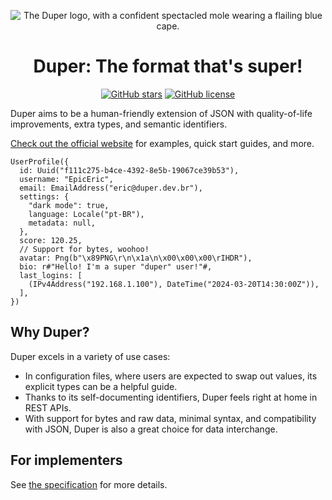 <p align="center">
    <img src="https://duper.dev.br/logos/duper-400.png" alt="The Duper logo, with a confident spectacled mole wearing a flailing blue cape." /> <br>
</p>
<h1 align="center">Duper: The format that's super!</h1>

<p align="center">
    <a href="https://github.com/EpicEric/duper"><img alt="GitHub stars" src="https://img.shields.io/github/stars/EpicEric/duper?style=flat&logo=github&logoColor=white"></a>
    <a href="https://github.com/EpicEric/duper"><img alt="GitHub license" src="https://img.shields.io/github/license/EpicEric/duper"></a>
</p>

Duper aims to be a human-friendly extension of JSON with quality-of-life improvements, extra types, and semantic identifiers.

[Check out the official website](https://duper.dev.br) for examples, quick start guides, and more.

```duper
UserProfile({
  id: Uuid("f111c275-b4ce-4392-8e5b-19067ce39b53"),
  username: "EpicEric",
  email: EmailAddress("eric@duper.dev.br"),
  settings: {
    "dark mode": true,
    language: Locale("pt-BR"),
    metadata: null,
  },
  score: 120.25,
  // Support for bytes, woohoo!
  avatar: Png(b"\x89PNG\r\n\x1a\n\x00\x00\x00\rIHDR"),
  bio: r#"Hello! I'm a super "duper" user!"#,
  last_logins: [
    (IPv4Address("192.168.1.100"), DateTime("2024-03-20T14:30:00Z")),
  ],
})
```

## Why Duper?

Duper excels in a variety of use cases:

- In configuration files, where users are expected to swap out values, its explicit types can be a helpful guide.
- Thanks to its self-documenting identifiers, Duper feels right at home in REST APIs.
- With support for bytes and raw data, minimal syntax, and compatibility with JSON, Duper is also a great choice for data interchange.

## For implementers

See [the specification](https://duper.dev.br/spec.html) for more details.
